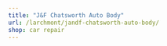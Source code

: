 ```yaml
---
title: "J&F Chatsworth Auto Body"
url: /larchmont/jandf-chatsworth-auto-body/
shop: car repair
---
```

